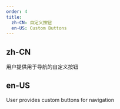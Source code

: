 ```yaml
---
order: 4
title:
  zh-CN: 自定义按钮
  en-US: Custom Buttons
---
```


## zh-CN
用户提供用于导航的自定义按钮


## en-US
User provides custom buttons for navigation
